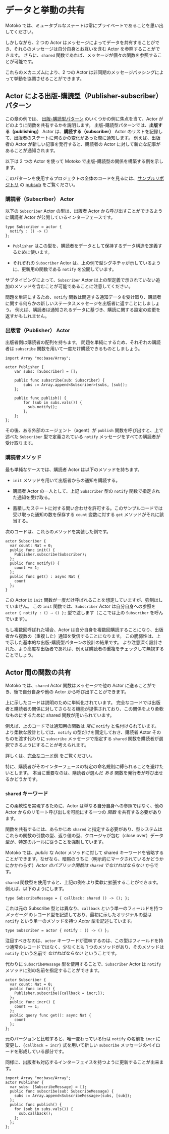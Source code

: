 # データと挙動の共有

Motoko では、ミュータブルなステートは常にプライベートであることを思い出してください。

しかしながら、2 つの Actor はメッセージによってデータを共有することができ、それらのメッセージは自分自身とお互いを含む Actor を参照することができます。 さらに、`shared` 関数であれば、メッセージが個々の関数を参照することが可能です。

これらのメカニズムにより、2 つの Actor は非同期のメッセージパッシングによって挙動を協調させることができます。

## Actor による出版-購読型（Publisher-subscriber）パターン

この章の例では、 [出版-購読型パターン](https://en.wikipedia.org/wiki/Publish-subscribe_pattern) のいくつかの例に焦点を当て、Actor がどのように関数を共有するかを説明します。 出版-購読型パターンでは、**出版する（publishing）** Actor は、**購読する（subscriber）** Actor のリストを記録して、出版者のステートに何らかの変化があった際に通知します。 例えば、出版者の Actor が新しい記事を発行すると、購読者の Actor に対して新たな記事があることが通知されます。

以下は 2 つの Actor を使って Motoko で出版-購読型の関係を構築する例を示します。

このパターンを使用するプロジェクトの全体のコードを見るには、[サンプルリポジトリ](https://github.com/dfinity/examples) の [pubsub](https://github.com/dfinity/examples/tree/master/motoko/pubsub) をご覧ください。

### 購読者（Subscriber） Actor

以下の `Subscriber` Actor の型は、出版者 Actor から呼び出すことができるように購読者 Actor が公開しているインターフェースです。

```motoko name=tsub
type Subscriber = actor {
  notify : () -> ()
};
```

- `Publisher` はこの型を、購読者をデータとして保持するデータ構造を定義するために使います。

- それぞれの `Subscriber` Actor は、上の例で型シグネチャが示しているように、更新用の関数である `notify` を公開しています。

サブタイピングによって、`Subscriber` Actor は上の型定義で示されていない追加のメソッドを含むことが可能であることに注意してください。

問題を単純にするため、`notify` 関数は関連する通知データを受け取り、購読者に関する何らかの新しいステータスメッセージを出版者に返すことにしましょう。 例えば、購読者は通知されるデータに基づき、購読に関する設定の変更を返すかもしれません。

### 出版者（Publisher） Actor

出版者側は購読者の配列を持ちます。 問題を単純にするため、それぞれの購読者は `subscribe` 関数を用いて一度だけ購読できるものとしましょう。

```motoko name=pub include=tsub
import Array "mo:base/Array";

actor Publisher {
    var subs: [Subscriber] = [];

    public func subscribe(sub: Subscriber) {
        subs := Array.append<Subscriber>(subs, [sub]);
    };

    public func publish() {
        for (sub in subs.vals()) {
          sub.notify();
        };
    };
};
```

その後、ある外部のエージェント（agent）が `publish` 関数を呼び出すと、上で述べた `Subscriber` 型で定義されている `notify` メッセージをすべての購読者が受け取ります。

### 購読者メソッド

最も単純なケースでは、購読者 Actor は以下のメソッドを持ちます。

- `init` メソッドを用いて出版者からの通知を購読する。

- 購読者 Actor の一人として、上記 `Subscriber` 型の `notify` 関数で指定された通知を受け取る。

- 蓄積したステートに対する問い合わせを許可する。このサンプルコードでは受け取った通知の数を保存する `count` 変数に対する `get` メソッドがそれに該当する。

次のコードは、これらのメソッドを実装した例です。

```motoko include=tsub,pub
actor Subscriber {
  var count: Nat = 0;
  public func init() {
    Publisher.subscribe(Subscriber);
  };
  public func notify() {
    count += 1;
  };
  public func get() : async Nat {
    count
  };
}
```

この Actor は `init` 関数が一度だけ呼ばれることを想定していますが、強制はしていません。 この `init` 関数では、`Subscriber` Actor は自分自身への参照を `actor { notify : () → () };` 型で渡します（ここでは上の `Subscriber` を呼んでいます）。

もし複数回呼ばれた場合、Actor は自分自身を複数回購読することになり、出版者から複数の（重複した）通知を受信することになります。 この脆弱性は、上で示した基本的な出版-購読型パターンの設計の結果です。 より注意深く設計された、より高度な出版者であれば、例えば購読者の重複をチェックして無視することでしょう。

## Actor 間の関数の共有

Motoko では、`shared` Actor 関数はメッセージで他の Actor に送ることができ、後で自分自身や他の Actor から呼び出すことができます。

上に示したコードは説明のために単純化されています。 完全なコードでは出版者と購読者の関係に対してさらなる機能が提供されており、この関係をより柔軟なものにするために shared 関数が用いられています。

例えば、上のコードでは通知用の関数は _常に_ `notify` と名付けられています。 より柔軟な設計としては、`notify` の型だけを固定しておき、購読者 Actor そのものを渡す代わりに `subscribe` メッセージで指定する `shared` 関数を購読者が選択できるようにすることが考えられます。

詳しくは、[完全なコード例](https://github.com/dfinity/examples/tree/master/motoko/pub-sub) をご覧ください。

特に、購読者がそのインターフェースの特定の命名規則に縛られることを避けたいとします。 本当に重要なのは、購読者が選んだ _ある_ 関数を発行者が呼び出せるかどうかです。

### `shared` キーワード

この柔軟性を実現するために、Actor は単なる自分自身への参照ではなく、他の Actor からのリモート呼び出しを可能にする一つの _関数_ を共有する必要があります。

関数を共有するには、あらかじめ `shared` と指定する必要があり、型システムはこれらの関数の引数の型、返り値の型、クロージャが包む（close over）データ型が、特定のルールに従うことを強制しています。

Motoko では、_public_ な Actor メソッドに対して shared キーワードを省略することができます。なぜなら、暗黙のうちに（明示的にマークされているかどうかにかかわらず）_Actor のパブリック関数は `shared` でなければならない_ からです。

`shared` 関数型を使用すると、上記の例をより柔軟に拡張することができます。 例えば、以下のようにします。

```motoko name=submessage
type SubscribeMessage = { callback: shared () -> (); };
```

これは元の Subscribe 型とは異なり、`callback` という単一のフィールドを持つ _メッセージ_ のレコード型を記述しており、最初に示したオリジナルの型は `notify` という単一のメソッドを持つ _Actor_ 型を記述しています。

```motoko name=typesub
type Subscriber = actor { notify : () -> () };
```

注目すべきなのは、`actor` キーワードが意味するのは、この型はフィールドを持つ通常のレコードではなく、少なくとも 1 つのメソッドがあり、そのメソッドは `notify` という名前で _なければならない_ ということです。

代わりに `SubscribeMessage` 型を使用することで、`Subscriber` Actor は `notify` メソッドに別の名前を指定することができます。

```motoko name=newsub include=submessage,newpub
actor Subscriber {
  var count: Nat = 0;
  public func init() {
    Publisher.subscribe({callback = incr;});
  };
  public func incr() {
    count += 1;
  };
  public query func get(): async Nat {
    count
  };
};
```

元のバージョンと比較すると、唯一変わっている行は `notify` の名前を `incr` に変更し、`{callback = incr}` 式を用いて新しい `subscribe` メッセージのペイロードを形成している部分です。

同様に、出版者も対応するインターフェイスを持つように更新することが出来ます。

```motoko name=newpub include=submessage
import Array "mo:base/Array";
actor Publisher {
  var subs: [SubscribeMessage] = [];
  public func subscribe(sub: SubscribeMessage) {
    subs := Array.append<SubscribeMessage>(subs, [sub]);
  };
  public func publish() {
    for (sub in subs.vals()) {
      sub.callback();
    };
  };
};
```

<!--

# Sharing data and behavior

Recall that in Motoko, mutable state is always private to an actor.

However, two actors can share message data, and those messages can refer to actors, including themselves and one another. Additionally, messages can refer to individual functions, if those functions are `shared`.

Through these mechanisms, two actors can coordinate their behavior through asynchronous message passing.

## Publisher-subscriber pattern with actors

The examples in this section illustrate how actors share their functions by focusing on variations of the [publish-subscribe pattern](https://en.wikipedia.org/wiki/Publish-subscribe_pattern). In the publish-subscribe pattern, a **publishing** actor records a list of **subscriber** actors to notify when something notable occurs in the publisher’s state. For example, if the publisher actor publishes a new article, the subscriber actors are notified that a new article is available.

The example below uses two actors in Motoko to build variations of the publisher-subscriber relationship.

To see the complete code for a working project that uses this pattern, see the [pubsub](https://github.com/dfinity/examples/tree/master/motoko/pubsub) example in the [examples repository](https://github.com/dfinity/examples).

### Subscriber actor

The following `Subscriber` actor type provides a possible interface for the subscriber actor and the publisher actor to expose and to call, respectively:

``` motoko name=tsub
type Subscriber = actor {
  notify : () -> ()
};
```

-   The `Publisher` uses this type to define a data structure to store its subscribers as data.

-   Each `Subscriber` actor exposes a `notify` update function as described in the `Subscriber` actor type signature above.

Note that sub-typing enables the `Subscriber` actor to include additional methods that are not listed in this type definition.

For simplicity, assume that the `notify` function accepts relevant notification data and returns some new status message about the subscriber to the publisher. For example, the subscriber might return a change to its subscription settings based on the notification data.

### Publisher actor

The publisher side of the code stores an array of subscribers. For simplicity, assume that each subscriber only subscribes itself once using a `subscribe` function.

``` motoko name=pub include=tsub
import Array "mo:base/Array";

actor Publisher {
    var subs: [Subscriber] = [];

    public func subscribe(sub: Subscriber) {
        subs := Array.append<Subscriber>(subs, [sub]);
    };

    public func publish() {
        for (sub in subs.vals()) {
          sub.notify();
        };
    };
};
```

Later, when some unspecified external agent invokes the `publish` function, all of the subscribers receive the `notify` message, as defined in the `Subscriber` type given above.

### Subscriber methods

In the simplest case, the subscriber actor has the following methods:

-   Subscribe to notifications from the publisher using the `init` method.

-   Receive notification as one of the subscribed actors as specified by the `notify` function in the `Subscriber` type given above).

-   Permit queries to the accumulated state, which in this sample code is simply a `get` method for the number of notifications received and stored in the `count` variable.

The following code illustrates implementing these methods:

``` motoko include=tsub,pub
actor Subscriber {
  var count: Nat = 0;
  public func init() {
    Publisher.subscribe(Subscriber);
  };
  public func notify() {
    count += 1;
  };
  public func get() : async Nat {
    count
  };
}
```

The actor assumes, but does not enforce, that its `init` function is only ever called once. In the `init` function, the `Subscriber` actor passes a reference to itself, of type `actor { notify : () → () };` (locally called `Subscriber` above).

If called more than once, the actor will subscribe itself multiple times, and will receive multiple (duplicate) notifications from the publisher. This fragility is the consequence of the basic publisher-subscriber design we show above. With more care, a more advanced publisher actor could check for duplicate subscriber actors and ignore them, for instance.

## Sharing functions among actors

In Motoko, a `shared` actor function can be sent in a message to another actor, and then later called by that actor, or by another actor.

The code shown above has been simplified for illustrative purposes. The full version offers additional features to the publisher-subscriber relationship, and uses shared functions to make this relationship more flexible.

For instance, the notification function is *always* designated as `notify`. A more flexible design would only fix the type of `notify`, and permit the subscriber to choose any of its `shared` functions, specified in a `subscribe` message in place of (just) the actor that is subscribing.

See the [the full example](https://github.com/dfinity/examples/tree/master/motoko/pub-sub) for details.

In particular, suppose that the subscriber wants to avoid being locked into a certain naming scheme for its interface. What really matters is that the publisher can call *some* function that the subscriber chooses.

### The `shared` keyword

To permit this flexibility, an actor needs to share a single *function* that permits remote invocation from another actor, not merely a reference to itself.

The ability to share a function requires that it be pre-designated as `shared`, and the type system enforces that these functions follow certain rules around the types of data that these functions accept, return, and over which their closures close.

Motoko lets you omit this keyword for *public* actor methods since, implicitly, *any public function of an actor must be \`shared\`*, whether marked explicitly or not.

Using the `shared` function type, we can extend the example above to be more flexible. For example:

``` motoko name=submessage
type SubscribeMessage = { callback: shared () -> (); };
```

This type differs from the original, in that it describes *a message* record type with a single field called `callback`, and the original type first shown above describes *an actor* type with a single method called `notify`:

``` motoko name=typesub
type Subscriber = actor { notify : () -> () };
```

Notably, the `actor` keyword means that this latter type is not an ordinary record with fields, but rather, an actor with at least one method, which *must* be called `notify`.

By using the `SubscribeMessage` type instead, the `Subscriber` actor can choose another name for their `notify` method:

``` motoko name=newsub include=submessage,newpub
actor Subscriber {
  var count: Nat = 0;
  public func init() {
    Publisher.subscribe({callback = incr;});
  };
  public func incr() {
    count += 1;
  };
  public query func get(): async Nat {
    count
  };
};
```

Compared to the original version, the only lines that change are those that rename `notify` to `incr`, and form the new `subscribe` message payload, using the expression `{callback = incr}`.

Likewise, we can update the publisher to have a matching interface:

``` motoko name=newpub include=submessage
import Array "mo:base/Array";
actor Publisher {
  var subs: [SubscribeMessage] = [];
  public func subscribe(sub: SubscribeMessage) {
    subs := Array.append<SubscribeMessage>(subs, [sub]);
  };
  public func publish() {
    for (sub in subs.vals()) {
      sub.callback();
    };
  };
};
```

-->
